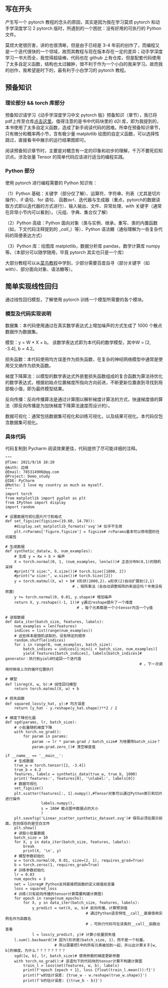 ## 写在开头

产生写一个 pytorch 教程的念头的原因，其实是因为我在学习莫烦 pytorch 和动手学深度学习 2 pytorch 版时，所遇到的一个困扰：没有好用的可执行的 Python 文件。

莫烦大佬很厉害，讲的也很清晰，但是由于已经是 3-4 年前的创作了，而编程又是一个迭代很快的一个领域，故而其教程与现在版本存在一定的差异；动手学深度学习一书大而全，我觉得超级棒，代码也在 github 上有仓库，但是配套代码使用了太多自定义函数，结构也太过臃肿，很不利于作为一个小白的我来学习。故而我的创作，我希望是时下的，最有利于小白学习的 pytorch 教程。

## 预备知识

### 理论部分 && torch 库部分

预备知识请学习《动手学深度学习中文 pytorch 版》预备知识（章节），我已将pdf上传至仓库[点击这里](https://github.com/mooneed/MyCloudNotes/blob/main/%E5%88%9B%E4%BD%9C/pytorch/%E5%8A%A8%E6%89%8B%E5%AD%A6%E6%B7%B1%E5%BA%A6%E5%AD%A6%E4%B9%A02%E4%B8%AD%E6%96%87pytorch%E7%89%88.pdf)。值得注意的是书中代码块里的 d2l 库，即为我提到的，本书使用了太多自定义函数，造成了新手阅读代码的困难。所幸在预备知识章节，只有微分和概率两小节，含有极少量 matplotlib 绘图的自定义函数，可以选择性跳过，直接看书中展示的运行结果图即可。

阅读预备知识章节时，主要是对概念有一定的印象和初步的理解，千万不要死扣知识点。涉及张量 Tensor 的简单代码应该进行适当的编程实践。

### Python 部分

使用 pytorch 进行编程需要的 Python 知识有：

（1）Python 基础：关键字（部分仅了解）、运算符、字符串、列表（尤其是切片操作）、if 语句、for 语句、 函数`def`、迭代器与生成器（重点，pytorch的数据读取方式即以迭代器的方式进行）、输入输出、文件、异常处理、with 关键字（通常在异常小节内可以看到）。（元组、字典、集合仅了解）

（2）Python 高级：Python 面向对象（类与实例、继承，重写、类的内置函数（如，下文代码注释提到的 \__call__）等）、Python 语法糖（通俗理解为一些复杂代码的简便表达方式）

（3）Python 库：绘图库 matplotlib，数据分析库 pandas，数学计算库 numpy 等。（本部分可以随学随用，毕竟 pytorch 其实也只是一个库）

大部分教程可以从[菜鸟教程](https://www.runoob.com/python3/python3-tutorial.html)中学到，少部分需要百度自寻（部分关键字（如 with）、部分面向对象、语法糖等）。

## 简单实现线性回归

通过线性回归模型，了解使用 pytorch 训练一个模型所需要的各个模块。

### 模型及代码实现说明

数据集：本代码使用通过在真实数学表达式上增加噪声的方式生成了 1000 个散点数据作为数据集。

模型：y = W * X + b。 该数学表达式即为本代码的数学模型，其中W = [2, -3.4], b = 4.2。

损失函数：本代码使用均方误差作为损失函数，在复杂的神经网络模型中通常是使用交叉熵作为损失函数。

梯度下降算法：以模型的数学表达式外嵌套损失函数组成的复合函数为算法待优化的数学表达式，根据初始点位置梯度所指向方向前进，不断更新位置直到寻找到局部极小值，即为最终模型结果。

反向传播：反向传播算法是通过计算图以解析梯度计算法的方式，快速梯度值的算法（即反向传播是为加快梯度下降算法速度而设计的）。

数据可视化：通常包括数据集可视化和训练可视化，以及结果可视化。本代码仅包含数据集可视化。

### 具体代码

代码复制到 Pycharm 阅读效果更佳，代码提供了尽可能详细的注释。

```
"""
@Time: 2021/9/16 10:20
@Auth: 边缘
@Email: 785314906@qq.com
@Project: Demo_study
@IDE: PyCharm
@Motto: I love my country as much as myself.
"""
import torch
from matplotlib import pyplot as plt
from IPython import display
import random

# 设置数据可视化图片尺寸和格式
def set_figsize(figsize=(19.60, 14.70)):
    #display.set_matplotlib_formats('svg')# 似乎不生效
    plt.rcParams['figure.figsize'] = figsize# rcParams基本可以修改图的任何属性

# 生成数据
def synthetic_data(w, b, num_examples):
    # ⽣成 y = Xw + b + 噪声
    X = torch.normal(0, 1, (num_examples, len(w)))# 正态分布N(0,1)的随机采样
    #print("X size:", X.size())# torch.Size([1000, 2])
    #print("w size:", w.size())# torch.Size([2])
    y = torch.matmul(X, w) + b# X形状(1000,2)，w形状(2)自动扩展到(2,1)
                              # ，矩阵乘法（会自动调整矩阵的来适应吗？毕竟没有转置）
    y += torch.normal(0, 0.01, y.shape)# 增加噪声
    return X, y.reshape((-1, 1))# y通过reshape提升了一个维度
                                # ，每个元素都是一个小tensor内含一个y值

# 读取数据
def data_iter(batch_size, features, labels):
    num_examples = len(features)
    indices = list(range(num_examples))
    # 这些样本是随机读取的，没有特定的顺序
    random.shuffle(indices)
    for i in range(0, num_examples, batch_size):
        batch_indices = indices[i:min(i + batch_size, num_examples)]
        yield features[batch_indices], labels[batch_indices]# generator：执行到yield时返回一个迭代值
                                                            # ，下一次调用时继续上次的循环位置执行

# 模型
def linreg(X, w, b):# 线性回归模型
    return torch.matmul(X, w) + b

# 损失函数
def squared_loss(y_hat, y):# 均⽅误差
    return (y_hat - y.reshape(y_hat.shape))**2 / 2

# 梯度下降优化器
def sgd(params, lr, batch_size):
    # ⼩批量随机梯度下降
    with torch.no_grad():
        for param in params:
            param -= lr * param.grad / batch_size# 为啥要除batch_size？
            param.grad.zero_()# 清空梯度值

if __name__ == '__main__':
    # 生成数据
    true_w = torch.tensor([2, -3.4])
    true_b = 4.2
    features, labels = synthetic_data(true_w, true_b, 1000)
    print('features:', features[0], '\nlabel:', labels[0])
    # 数据可视化
    set_figsize()
    plt.scatter(features[:, 1].numpy(),#Tensor对象可以通过Python索引和切片进行操作
                labels.numpy(),
                s = 100# 散点图中数据点的大小
                )
    plt.savefig('Linear_scatter_synthetic_dataset.svg')# 保存必须在展示前面，否则保存的是空白文件
    plt.show()
    # 读取小批量数据
    batch_size = 10
    for X, y in data_iter(batch_size, features, labels):
        break
        print(X, '\n', y)
    # 模型参数初始化
    w = torch.normal(0, 0.01, size=(2, 1), requires_grad=True)
    b = torch.zeros(1, requires_grad=True)
    # 训练参数初始化
    lr = 0.03
    num_epochs = 3
    net = linreg# Python支持直接把函数的定义赋值给变量
    loss = squared_loss
    # 训练(只有前向传播的tensor计算需要构建计算图)
    for epoch in range(num_epochs):
        for X, y in data_iter(batch_size, features, labels):
            y_predict = net(X, w, b)# 前向传播，计算预测值
                                    # 通过Python语言特性__call__直接使用实例名作为函数名
                                    # ，可执行代码可在该类的__call__函数出查看
            l = loss(y_predict, y)# 计算小批量损失值
    l.sum().backward()# 因为l形状是(batch_size, 1)，⽽不是⼀个标量。
                      # 所以需要把l中的所有元素被加到⼀起，并以此计算关于[w, b]的梯度。为什么？？？？？？？？
    sgd([w, b], lr, batch_size)# 使⽤参数的梯度更新参数
    with torch.no_grad():# 该语句下的代码块的tensor计算不构建计算图
        train_l = loss(net(features, w, b), labels)
        print(f'epoch {epoch + 1}, loss {float(train_l.mean()):f}')
        print(f'w的估计误差: {true_w - w.reshape(true_w.shape)}')
        print(f'b的估计误差: {(true_b - b)}')
```